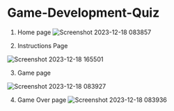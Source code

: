 # Game-Development-Quiz



1) Home page
![Screenshot 2023-12-18 083857](https://github.com/Dhanarooban1/Game-Development-Quiz/assets/146908898/8b794060-392d-4921-9810-8fc453db2440)

2) Instructions Page

![Screenshot 2023-12-18 165501](https://github.com/Dhanarooban1/Game-Development-Quiz/assets/146908898/9e6c63ce-ead6-449f-b2b5-e51eb897041e)



3) Game page

![Screenshot 2023-12-18 083927](https://github.com/Dhanarooban1/Game-Development-Quiz/assets/146908898/eb9fb080-fe37-4af6-a4c3-636ddab0215b)


4) Game Over page
![Screenshot 2023-12-18 083936](https://github.com/Dhanarooban1/Game-Development-Quiz/assets/146908898/44d18582-6de2-466f-a5d8-6ccce6d19e50)